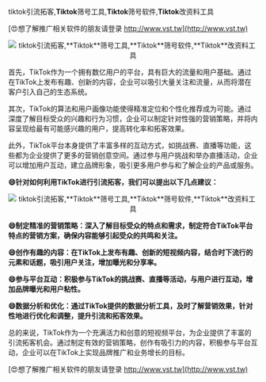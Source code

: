 tiktok引流拓客,**Tiktok**筛号工具,**Tiktok**筛号软件,**Tiktok**改资料工具

[😍想了解推广相关软件的朋友请登录 http://www.vst.tw](http://www.vst.tw)

 <center><img src="https://vst.tw/MP4/tuiguang/png/8.png" alt="tiktok引流拓客,**Tiktok**筛号工具,**Tiktok**筛号软件,**Tiktok**改资料工具"></center>

首先，TikTok作为一个拥有数亿用户的平台，具有巨大的流量和用户基础。通过在TikTok上发布有趣、创新的内容，企业可以吸引大量关注和流量，从而将潜在客户引入自己的生态系统。

其次，TikTok的算法和用户画像功能使得精准定位和个性化推荐成为可能。通过深度了解目标受众的兴趣和行为习惯，企业可以制定针对性强的营销策略，并将内容呈现给最有可能感兴趣的用户，提高转化率和拓客效果。

此外，TikTok平台本身提供了丰富多样的互动方式，如挑战赛、直播等功能，这些都为企业提供了更多的营销创意空间。通过参与用户挑战和举办直播活动，企业可以增加用户互动，建立品牌形象，吸引更多用户参与和了解企业的产品或服务。

**😄针对如何利用TikTok进行引流拓客，我们可以提出以下几点建议：**

 <center><img src="https://vst.tw/MP4/tuiguang/png/1.png" alt="tiktok引流拓客,**Tiktok**筛号工具,**Tiktok**筛号软件,**Tiktok**改资料工具"></center>

**😄制定精准的营销策略：深入了解目标受众的特点和需求，制定符合TikTok平台特点的营销方案，确保内容能够引起受众的共鸣和关注。**

**😄创作有趣的内容：在TikTok上发布有趣、创新的短视频内容，结合时下流行的元素和话题，吸引用户关注，增加曝光和分享率。**

**😄参与平台互动：积极参与TikTok的挑战赛、直播等活动，与用户进行互动，增加品牌曝光和用户粘性。**

**😄数据分析和优化：通过TikTok提供的数据分析工具，及时了解营销效果，针对性地进行优化和调整，提升引流和拓客效果。**

总的来说，TikTok作为一个充满活力和创意的短视频平台，为企业提供了丰富的引流拓客机会。通过制定有效的营销策略，创作有吸引力的内容，积极参与平台互动，企业可以在TikTok上实现品牌推广和业务增长的目标。

[😍想了解推广相关软件的朋友请登录 http://www.vst.tw](http://www.vst.tw)



